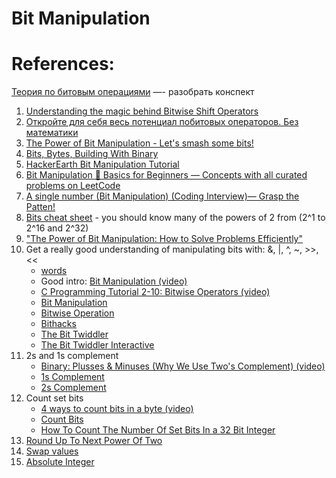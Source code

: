 # Bit Manipulation

# References:

[Теория по битовым операциями](https://docs.google.com/document/d/1GRhEVWI8SV9l5gBMkdEHfUZZLaUc9yh5uwj-qYya06M/edit?usp=sharing) —- разобрать конспект

1. [Understanding the magic behind Bitwise Shift Operators](https://medium.com/@Harshit_Raj_14/understanding-the-magic-behind-bitwise-shift-operators-c2ba2ae922bf)
2. [Откройте для себя весь потенциал побитовых операторов. Без математики](https://habr.com/ru/companies/ruvds/articles/735668/)
3. [The Power of Bit Manipulation - Let's smash some bits!](https://www.anurag629.club/posts/the-power-of-bit-manipulation-how-to-solve-problems-efficiently)
4. [Bits, Bytes, Building With Binary](https://medium.com/basecs/bits-bytes-building-with-binary-13cb4289aafa)
5. [HackerEarth Bit Manipulation Tutorial](https://www.hackerearth.com/practice/basic-programming/bit-manipulation/basics-of-bit-manipulation/tutorial/)
6. [Bit Manipulation 🚀 Basics for Beginners — Concepts with all curated problems on LeetCode](https://medium.com/@maityamit/bit-manipulation-basics-for-beginners-concepts-with-all-curated-problems-on-leetcode-b3f25d299329)
7. [A single number (Bit Manipulation) (Coding Interview)— Grasp the Patten!](https://interviewnoodle.com/single-number-398cb77480dd)
8. [Bits cheat sheet](https://github.com/jwasham/coding-interview-university/blob/master/extras/cheat%20sheets/bits-cheat-cheet.pdf) - you should know many of the powers of 2 from (2^1 to 2^16 and 2^32)
9. ["The Power of Bit Manipulation: How to Solve Problems Efficiently"](https://dev.to/anurag629/the-power-of-bit-manipulation-how-to-solve-problems-efficiently-3p1h)
10. Get a really good understanding of manipulating bits with: &, |, ^, ~, >>, <<
    - [words](https://en.wikipedia.org/wiki/Word_(computer_architecture))
    - Good intro: [Bit Manipulation (video)](https://www.youtube.com/watch?v=7jkIUgLC29I)
    - [C Programming Tutorial 2-10: Bitwise Operators (video)](https://www.youtube.com/watch?v=d0AwjSpNXR0)
    - [Bit Manipulation](https://en.wikipedia.org/wiki/Bit_manipulation)
    - [Bitwise Operation](https://en.wikipedia.org/wiki/Bitwise_operation)
    - [Bithacks](https://graphics.stanford.edu/~seander/bithacks.html)
    - [The Bit Twiddler](http://bits.stephan-brumme.com/)
    - [The Bit Twiddler Interactive](http://bits.stephan-brumme.com/interactive.html)
11. 2s and 1s complement
    - [Binary: Plusses & Minuses (Why We Use Two's Complement) (video)](https://www.youtube.com/watch?v=lKTsv6iVxV4)
    - [1s Complement](https://en.wikipedia.org/wiki/Ones%27_complement)
    - [2s Complement](https://en.wikipedia.org/wiki/Two%27s_complement)
12. Count set bits
    - [4 ways to count bits in a byte (video)](https://youtu.be/Hzuzo9NJrlc)
    - [Count Bits](https://graphics.stanford.edu/~seander/bithacks.html#CountBitsSetKernighan)
    - [How To Count The Number Of Set Bits In a 32 Bit Integer](http://stackoverflow.com/questions/109023/how-to-count-the-number-of-set-bits-in-a-32-bit-integer)
13. [Round Up To Next Power Of Two](http://bits.stephan-brumme.com/roundUpToNextPowerOfTwo.html)
14. [Swap values](http://bits.stephan-brumme.com/swap.html)
15. [Absolute Integer](http://bits.stephan-brumme.com/absInteger.html)